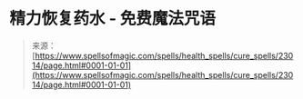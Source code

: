 <!--yml

category: 未分类

date: 2024-06-12 19:07:50

-->

# 精力恢复药水 - 免费魔法咒语

> 来源：[https://www.spellsofmagic.com/spells/health_spells/cure_spells/23014/page.html#0001-01-01](https://www.spellsofmagic.com/spells/health_spells/cure_spells/23014/page.html#0001-01-01)
